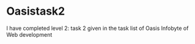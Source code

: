 # Oasistask2
I have completed level 2: task 2 given in the task list of Oasis Infobyte of Web development
